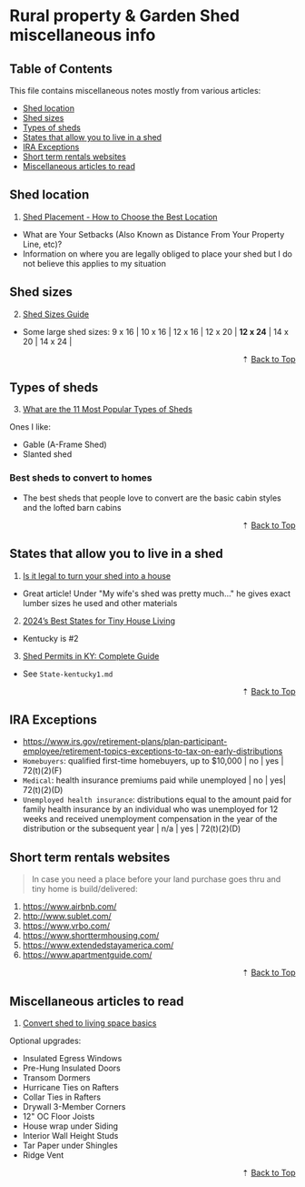 # Rural property & Garden Shed miscellaneous info

<div id="back-to-top"></div>

## Table of Contents

This file contains miscellaneous notes mostly from various articles:

- [Shed location](#shed-location)
- [Shed sizes](#shed-sizes)
- [Types of sheds](#types-of-sheds)
- [States that allow you to live in a shed](#states-that-allow-you-to-live-in-a-shed)
- [IRA Exceptions](#ira-exceptions)
- [Short term rentals websites](#short-term-rentals-websites)
- [Miscellaneous articles to read](#miscellaneous-articles-to-read)

## Shed location

1. [Shed Placement - How to Choose the Best Location](https://www.urban-sheds.com/post/shed-location-and-placement)

- What are Your Setbacks (Also Known as Distance From Your Property Line, etc)?
- Information on where you are legally obliged to place your shed but I do not believe this applies to my situation

## Shed sizes

2. [Shed Sizes Guide](https://www.urban-sheds.com/post/shed-sizes-guide)

- Some large shed sizes: 9 x 16 | 10 x 16 | 12 x 16 | 12 x 20 | **12 x 24** | 14 x 20 | 14 x 24 |

<div align="right">&#8673; <a href="#back-to-top" title="Table of Contents">Back to Top</a></div>

## Types of sheds

3. [What are the 11 Most Popular Types of Sheds](https://www.urban-sheds.com/post/shed-styles-and-types)

Ones I like:

- Gable (A-Frame Shed)
- Slanted shed

### Best sheds to convert to homes

- The best sheds that people love to convert are the basic cabin styles and the lofted barn cabins

<div align="right">&#8673; <a href="#back-to-top" title="Table of Contents">Back to Top</a></div>

## States that allow you to live in a shed

1. [Is it legal to turn your shed into a house](https://www.shedking.net/are-shed-houses-legal.html)

- Great article! Under "My wife's shed was pretty much..." he gives exact lumber sizes he used and other materials

2. [2024’s Best States for Tiny House Living](https://www.lawnstarter.com/blog/studies/best-states-for-tiny-houses/)

- Kentucky is #2

3. [Shed Permits in KY: Complete Guide](https://www.eshutilitybuildings.com/articles/shed-permits-in-ky/)

- See `State-kentucky1.md`

<div align="right">&#8673; <a href="#back-to-top" title="Table of Contents">Back to Top</a></div>

## IRA Exceptions

- https://www.irs.gov/retirement-plans/plan-participant-employee/retirement-topics-exceptions-to-tax-on-early-distributions
- `Homebuyers`: qualified first-time homebuyers, up to $10,000 | no | yes | 72(t)(2)(F)
- `Medical`: health insurance premiums paid while unemployed | no | yes| 72(t)(2)(D)
- `Unemployed health insurance`: distributions equal to the amount paid for family health insurance by an individual who was unemployed for 12 weeks and received unemployment compensation in the year of the distribution or the subsequent year | n/a | yes | 72(t)(2)(D)

## Short term rentals websites

> In case you need a place before your land purchase goes thru and tiny home is build/delivered:

1. https://www.airbnb.com/
2. http://www.sublet.com/
3. https://www.vrbo.com/
4. https://www.shorttermhousing.com/
5. https://www.extendedstayamerica.com/
6. https://www.apartmentguide.com/

<div align="right">&#8673; <a href="#back-to-top" title="Table of Contents">Back to Top</a></div>

## Miscellaneous articles to read

1. [Convert shed to living space basics](https://www.ncshedconversions.com/sheds)

Optional upgrades:

- Insulated Egress Windows
- Pre-Hung Insulated Doors
- Transom Dormers
- Hurricane Ties on Rafters
- Collar Ties in Rafters
- Drywall 3-Member Corners
- 12" OC Floor Joists
- House wrap under Siding
- Interior Wall Height Studs
- Tar Paper under Shingles
- Ridge Vent

<div align="right">&#8673; <a href="#back-to-top" title="Table of Contents">Back to Top</a></div>
